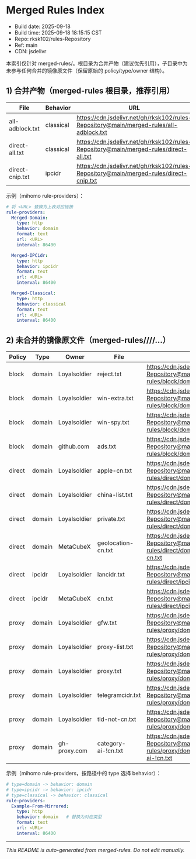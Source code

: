 # Merged Rules Index

- Build date: 2025-09-18
- Build time: 2025-09-18 18:15:15 CST
- Repo: rksk102/rules-Repository
- Ref: main
- CDN: jsdelivr

本索引仅针对 merged-rules/。根目录为合并产物（建议优先引用），子目录中为未参与任何合并的镜像原文件（保留原始的 policy/type/owner 结构）。

## 1) 合并产物（merged-rules 根目录，推荐引用）

| File | Behavior | URL |
|---|---|---|
| all-adblock.txt | classical | https://cdn.jsdelivr.net/gh/rksk102/rules-Repository@main/merged-rules/all-adblock.txt |
| direct-all.txt | classical | https://cdn.jsdelivr.net/gh/rksk102/rules-Repository@main/merged-rules/direct-all.txt |
| direct-cnip.txt | ipcidr | https://cdn.jsdelivr.net/gh/rksk102/rules-Repository@main/merged-rules/direct-cnip.txt |

示例（mihomo rule-providers）：
```yaml
# 将 <URL> 替换为上表对应链接
rule-providers:
  Merged-Domain:
    type: http
    behavior: domain
    format: text
    url: <URL>
    interval: 86400

  Merged-IPCidr:
    type: http
    behavior: ipcidr
    format: text
    url: <URL>
    interval: 86400

  Merged-Classical:
    type: http
    behavior: classical
    format: text
    url: <URL>
    interval: 86400
```

## 2) 未合并的镜像原文件（merged-rules/<policy>/<type>/<owner>/...）

| Policy | Type | Owner | File | URL |
|---|---|---|---|---|
| block | domain | Loyalsoldier | reject.txt | https://cdn.jsdelivr.net/gh/rksk102/rules-Repository@main/merged-rules/block/domain/Loyalsoldier/reject.txt |
| block | domain | Loyalsoldier | win-extra.txt | https://cdn.jsdelivr.net/gh/rksk102/rules-Repository@main/merged-rules/block/domain/Loyalsoldier/win-extra.txt |
| block | domain | Loyalsoldier | win-spy.txt | https://cdn.jsdelivr.net/gh/rksk102/rules-Repository@main/merged-rules/block/domain/Loyalsoldier/win-spy.txt |
| block | domain | github.com | ads.txt | https://cdn.jsdelivr.net/gh/rksk102/rules-Repository@main/merged-rules/block/domain/github.com/ads.txt |
| direct | domain | Loyalsoldier | apple-cn.txt | https://cdn.jsdelivr.net/gh/rksk102/rules-Repository@main/merged-rules/direct/domain/Loyalsoldier/apple-cn.txt |
| direct | domain | Loyalsoldier | china-list.txt | https://cdn.jsdelivr.net/gh/rksk102/rules-Repository@main/merged-rules/direct/domain/Loyalsoldier/china-list.txt |
| direct | domain | Loyalsoldier | private.txt | https://cdn.jsdelivr.net/gh/rksk102/rules-Repository@main/merged-rules/direct/domain/Loyalsoldier/private.txt |
| direct | domain | MetaCubeX | geolocation-cn.txt | https://cdn.jsdelivr.net/gh/rksk102/rules-Repository@main/merged-rules/direct/domain/MetaCubeX/geolocation-cn.txt |
| direct | ipcidr | Loyalsoldier | lancidr.txt | https://cdn.jsdelivr.net/gh/rksk102/rules-Repository@main/merged-rules/direct/ipcidr/Loyalsoldier/lancidr.txt |
| direct | ipcidr | MetaCubeX | cn.txt | https://cdn.jsdelivr.net/gh/rksk102/rules-Repository@main/merged-rules/direct/ipcidr/MetaCubeX/cn.txt |
| proxy | domain | Loyalsoldier | gfw.txt | https://cdn.jsdelivr.net/gh/rksk102/rules-Repository@main/merged-rules/proxy/domain/Loyalsoldier/gfw.txt |
| proxy | domain | Loyalsoldier | proxy-list.txt | https://cdn.jsdelivr.net/gh/rksk102/rules-Repository@main/merged-rules/proxy/domain/Loyalsoldier/proxy-list.txt |
| proxy | domain | Loyalsoldier | proxy.txt | https://cdn.jsdelivr.net/gh/rksk102/rules-Repository@main/merged-rules/proxy/domain/Loyalsoldier/proxy.txt |
| proxy | domain | Loyalsoldier | telegramcidr.txt | https://cdn.jsdelivr.net/gh/rksk102/rules-Repository@main/merged-rules/proxy/domain/Loyalsoldier/telegramcidr.txt |
| proxy | domain | Loyalsoldier | tld-not-cn.txt | https://cdn.jsdelivr.net/gh/rksk102/rules-Repository@main/merged-rules/proxy/domain/Loyalsoldier/tld-not-cn.txt |
| proxy | domain | gh-proxy.com | category-ai-!cn.txt | https://cdn.jsdelivr.net/gh/rksk102/rules-Repository@main/merged-rules/proxy/domain/gh-proxy.com/category-ai-!cn.txt |

示例（mihomo rule-providers，按路径中的 type 选择 behavior）：
```yaml
# type=domain -> behavior: domain
# type=ipcidr -> behavior: ipcidr
# type=classical -> behavior: classical
rule-providers:
  Example-From-Mirrored:
    type: http
    behavior: domain   # 替换为对应类型
    format: text
    url: <URL>
    interval: 86400
```

---
_This README is auto-generated from merged-rules. Do not edit manually._
